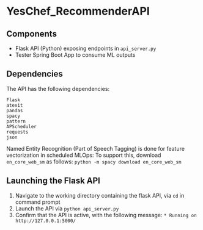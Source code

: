 # YesChef_RecommenderAPI

## Components
- Flask API (Python) exposing endpoints in `api_server.py`
- Tester Spring Boot App to consume ML outputs

## Dependencies
The API has the following dependencies:
```
Flask
atexit
pandas
spacy
pattern
APScheduler
requests
json
```

Named Entity Recognition (Part of Speech Tagging) is done for feature vectorization in scheduled MLOps:
To support this, download `en_core_web_sm` as follows:
```python -m spacy download en_core_web_sm```

## Launching the Flask API
1. Navigate to the working directory containing the flask API, via `cd` in command prompt
2. Launch the API via `python api_server.py`
3. Confirm that the API is active, with the following message: `* Running on http://127.0.0.1:5000/`
